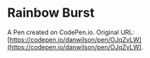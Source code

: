 # Rainbow Burst

A Pen created on CodePen.io. Original URL: [https://codepen.io/danwilson/pen/OJqZvLW](https://codepen.io/danwilson/pen/OJqZvLW).

